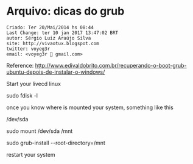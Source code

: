# Arquivo: dicas do grub

```
Criado: Ter 20/Mai/2014 hs 08:44
Last Change: ter 10 jan 2017 13:47:02 BRT
autor: Sérgio Luiz Araújo Silva
site: http://vivaotux.blogspot.com
twitter: voyeg3r
email: <voyeg3r  gmail.com>
```

Reference: http://www.edivaldobrito.com.br/recuperando-o-boot-grub-ubuntu-depois-de-instalar-o-windows/

Start your livecd linux

  sudo fdisk -l

  once you know where is mounted your system, something like this

   /dev/sda


   sudo mount /dev/sda /mnt

   sudo grub-install --root-directory=/mnt

   restart your system

